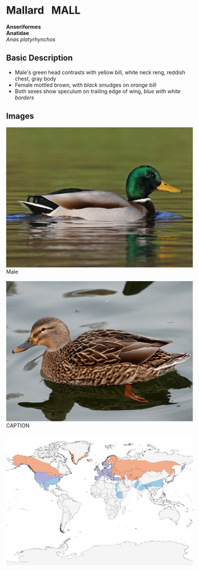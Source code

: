 # Mallard &nbsp; MALL
**Anseriformes**<br>
**Anatidae**<br>
 *Anas platyrhynchos*

## Basic Description
- Male's green head contrasts with yellow bill, white neck reng, reddish chest, gray body
- Female mottled brown, with *black* smudges on *orange* bill
- Both sexes show speculum on trailing edge of wing, *blue with white borders*

<!--TAG helps me identify what the link points to-->
## Images
![TAG](mall.male.jpg)<br>
Male <br><br>
![TAG](mall.female.jpg)<br>
CAPTION <br><br>
![Range Map](mall.map.jpg)
